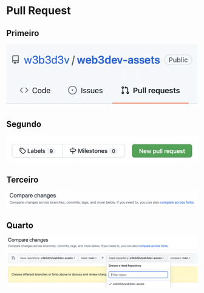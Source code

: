 # Pull Request

## Primeiro

![pr](pr01.png)

## Segundo

![pr](pr02.png)

## Terceiro

![pr](pr03.png)

## Quarto

![pr](pr04.png)



